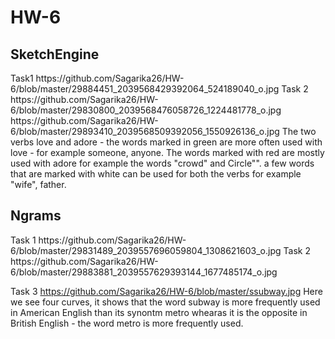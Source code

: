 # HW-6

<h2> SketchEngine </h2>
Task1
  <a> https://github.com/Sagarika26/HW-6/blob/master/29884451_2039568429392064_524189040_o.jpg </a>
Task 2
 <a> https://github.com/Sagarika26/HW-6/blob/master/29830800_2039568476058726_1224481778_o.jpg </a>
 <a> https://github.com/Sagarika26/HW-6/blob/master/29893410_2039568509392056_1550926136_o.jpg  </a>
The two verbs love and adore - the words marked in green are more often used with love - for example someone, anyone. The words marked with red are mostly used with adore for example the words "crowd" and Circle"". a few words that are marked with white can be used for both the verbs for example "wife", father.

<h2>  Ngrams </h2>
Task 1
<a> https://github.com/Sagarika26/HW-6/blob/master/29831489_2039557696059804_1308621603_o.jpg </a>
Task 2
<a> https://github.com/Sagarika26/HW-6/blob/master/29883881_2039557629393144_1677485174_o.jpg </a>

Task 3
 <a> https://github.com/Sagarika26/HW-6/blob/master/ssubway.jpg </a>
Here we see four curves, it shows that the word subway is more frequently used in American English than its synontm metro whearas it is the opposite in British English - the word metro is more frequently used.

